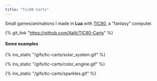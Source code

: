 ```yaml
---
title: "Tic80 Carts"
---
```


Small games/animations I made in **Lua** with [TIC80](https://tic.computer/), a "fantasy" computer.

{% git_link "https://github.com/Xallt/TIC80-Carts" %}
<!--more-->

#### Some examples
{% ins_static "/gifs/tic-carts/solar_system.gif" %}

{% ins_static "/gifs/tic-carts/color_engine.gif" %}

{% ins_static "/gifs/tic-carts/sparkles.gif" %}
